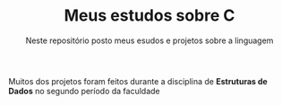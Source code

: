 <header>
  <h1>Meus estudos sobre C</h1>
  <p>Neste repositório posto meus esudos e projetos sobre a linguagem</p>
</header>
<div>
  <p>Muitos dos projetos foram feitos durante a disciplina de <strong>Estruturas de Dados</strong> no segundo período da faculdade</p>
</div>
